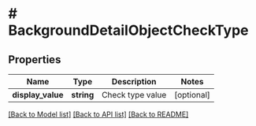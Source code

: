 # # BackgroundDetailObjectCheckType

## Properties

Name | Type | Description | Notes
------------ | ------------- | ------------- | -------------
**display_value** | **string** | Check type value | [optional]

[[Back to Model list]](../../README.md#models) [[Back to API list]](../../README.md#endpoints) [[Back to README]](../../README.md)
